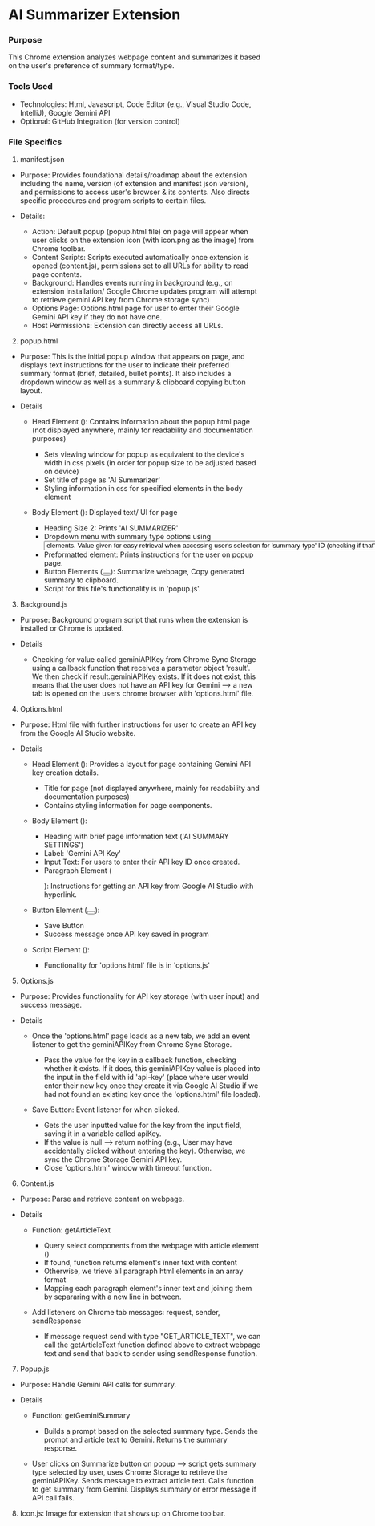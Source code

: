 # AI Summarizer Extension

### Purpose
This Chrome extension analyzes webpage content and summarizes it based on the user's preference of summary format/type. 

### Tools Used
- Technologies: Html, Javascript, Code Editor (e.g., Visual Studio Code, IntelliJ), Google Gemini API
- Optional: GitHub Integration (for version control)

### File Specifics

1. manifest.json

- Purpose: Provides foundational details/roadmap about the extension including the name, version (of extension and manifest json version), and permissions to access user's browser & its contents. Also directs specific procedures and program scripts to certain files.

- Details:
    - Action: Default popup (popup.html file) on page will appear when user clicks on the extension icon (with icon.png as the image) from Chrome toolbar.
    - Content Scripts: Scripts executed automatically once extension is opened (content.js), permissions set to all URLs for ability to read page contents.
    - Background: Handles events running in background (e.g., on extension installation/ Google Chrome updates program will attempt to retrieve gemini API key from Chrome storage sync)
    - Options Page: Options.html page for user to enter their Google Gemini API key if they do not have one.
    - Host Permissions: Extension can directly access all URLs.

2. popup.html

- Purpose: This is the initial popup window that appears on page, and displays text instructions for the user to indicate their preferred summary format (brief, detailed, bullet points). It also includes a dropdown window as well as a summary & clipboard copying button layout.

- Details
    - Head Element (<head></head>): Contains information about the popup.html page (not displayed anywhere, mainly for readability and documentation purposes)
        - Sets viewing window for popup as equivalent to the device's width in css pixels (in order for popup size to be adjusted based on device)
        - Set title of page as 'AI Summarizer'
        - Styling information in css for specified elements in the body element

    - Body Element (<body></body>): Displayed text/ UI for page
        - Heading Size 2: Prints 'AI SUMMARIZER'
        - Dropdown menu with summary type options using <select> and <option> elements. Value given for easy retrieval when accessing user's selection for 'summary-type' ID (checking if that's brief, detailed, or bullets)
        - Preformatted element: Prints instructions for the user on popup page.
        - Button Elements (<button></button>): Summarize webpage, Copy generated summary to clipboard.
        - Script for this file's functionality is in 'popup.js'.
    
3. Background.js

- Purpose: Background program script that runs when the extension is installed or Chrome is updated.

- Details
    - Checking for value called geminiAPIKey from Chrome Sync Storage using a callback function that receives a parameter object 'result'. We then check if result.geminiAPIKey exists. If it does not exist, this means that the user does not have an API key for Gemini --> a new tab is opened on the users chrome browser with 'options.html' file.

4. Options.html

- Purpose: Html file with further instructions for user to create an API key from the Google AI Studio website.

- Details
    - Head Element (<head></head>): Provides a layout for page containing Gemini API key creation details. 
        - Title for page (not displayed anywhere, mainly for readability and documentation purposes)
        - Contains styling information for page components.
    
    - Body Element (<body></body>):
        - Heading with brief page information text ('AI SUMMARY SETTINGS')
        - Label: 'Gemini API Key'
        - Input Text: For users to enter their API key ID once created.
        - Paragraph Element (<p></p>): Instructions for getting an API key from Google AI Studio with hyperlink.

    - Button Element (<button></button>): 
        - Save Button
        - Success message once API key saved in program

    - Script Element (<script></script>):
        - Functionality for 'options.html' file is in 'options.js'
    
5. Options.js

- Purpose: Provides functionality for API key storage (with user input) and success message.

- Details
    - Once the 'options.html' page loads as a new tab, we add an event listener to get the geminiAPIKey from Chrome Sync Storage.
        - Pass the value for the key in a callback function, checking whether it exists. If it does, this geminiAPIKey value is placed into the input in the field with id 'api-key' (place where user would enter their new key once they create it via Google AI Studio if we had not found an existing key once the 'options.html' file loaded).
    
    - Save Button: Event listener for when clicked.
        - Gets the user inputted value for the key from the input field, saving it in a variable called apiKey.
        - If the value is null --> return nothing (e.g., User may have accidentally clicked without entering the key). Otherwise, we sync the Chrome Storage Gemini API key.
        - Close 'options.html' window with timeout function.
    
6. Content.js

- Purpose: Parse and retrieve content on webpage.

- Details
    - Function: getArticleText
        - Query select components from the webpage with article element (<a></a>)
        - If found, function returns element's inner text with content
        - Otherwise, we trieve all paragraph html elements in an array format
        - Mapping each paragraph element's inner text and joining them by separaring with a new line in between.
    
    - Add listeners on Chrome tab messages: request, sender, sendResponse
        - If message request send with type "GET_ARTICLE_TEXT", we can call the getArticleText function defined above to extract webpage text and send that back to sender using sendResponse function.

7. Popup.js

- Purpose: Handle Gemini API calls for summary. 

- Details
    - Function: getGeminiSummary
        - Builds a prompt based on the selected summary type. Sends the prompt and article text to Gemini. Returns the summary response.

    - User clicks on Summarize button on popup --> script gets summary type selected by user, uses Chrome Storage to retrieve the geminiAPIKey. Sends message to extract article text. Calls function to get summary from Gemini. Displays summary or error message if API call fails.

8. Icon.js: Image for extension that shows up on Chrome toolbar.